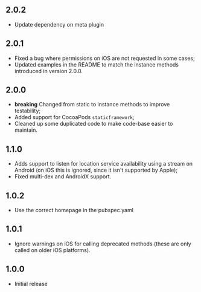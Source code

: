 ## 2.0.2

* Update dependency on meta plugin

## 2.0.1

* Fixed a bug where permissions on iOS are not requested in some cases;
* Updated examples in the README to match the instance methods introduced in version 2.0.0.

## 2.0.0

* **breaking** Changed from static to instance methods to improve testability;
* Added support for CocoaPods `staticframework`;
* Cleaned up some duplicated code to make code-base easier to maintain.

## 1.1.0

* Adds support to listen for location service availability using a stream on Android (on iOS this is ignored, since it isn't supported by Apple);
* Fixed multi-dex and AndroidX support.

## 1.0.2

* Use the correct homepage in the pubspec.yaml

## 1.0.1

* Ignore warnings on iOS for calling deprecated methods (these are only called on older iOS platforms).

## 1.0.0

* Initial release
